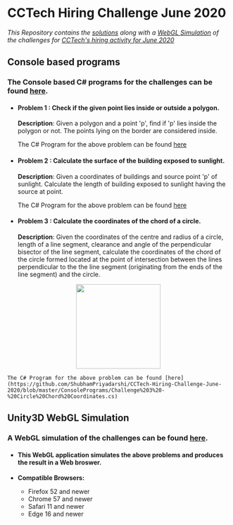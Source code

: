 # CCTech Hiring Challenge June 2020
_This Repository contains the [solutions](https://github.com/ShubhamPriyadarshi/CCTech-Hiring-Challenge-June-2020/tree/master/ConsolePrograms) along with a [WebGL Simulation](https://shubhampriyadarshi.github.io/CCTech.html) of the challenges for [CCTech's hiring activity for June 2020](https://github.com/cctech-labs/challenges/blob/master/2020/06/hiring/software_developer.md)_

## Console based programs 
### The Console based C# programs for the challenges can be found [here](https://github.com/ShubhamPriyadarshi/CCTech-Hiring-Challenge-June-2020/tree/master/ConsolePrograms).
-   #### Problem 1 : Check if the given point lies inside or outside a polygon.
    **Description**: Given a polygon and a point 'p', find if 'p' lies inside the polygon or not. The points lying on the border are considered inside.
  
    The C# Program for the above problem can be found [here](https://github.com/ShubhamPriyadarshi/CCTech-Hiring-Challenge-June-2020/blob/master/ConsolePrograms/Challenge%201%20-%20Point%20in%20Polygon.cs)
    
-   #### Problem 2 :  Calculate the surface of the building exposed to sunlight.
    **Description**: Given a coordinates of buildings and source point 'p' of sunlight. Calculate the length of building exposed to sunlight having the source at point.
    
    The C# Program for the above problem can be found [here](https://github.com/ShubhamPriyadarshi/CCTech-Hiring-Challenge-June-2020/blob/master/ConsolePrograms/Challenge%202%20-%20Sunlight%20Building.cs)
    
-   #### Problem 3 :  Calculate the coordinates of the chord of a circle.
    **Description**: Given the coordinates of the centre and radius of a circle, length of a line segment, clearance and angle of the perpendicular bisector of the line segment, calculate the coordinates of the chord of the circle formed located at the point of intersection between the lines perpendicular to the the line segment (originating from the ends of the line segment) and the circle.
    
   <p align="center">
   <img width="192" height="192" src="https://i.imgur.com/aCdumxr.png">
   </p>
    
    The C# Program for the above problem can be found [here](https://github.com/ShubhamPriyadarshi/CCTech-Hiring-Challenge-June-2020/blob/master/ConsolePrograms/Challenge%203%20-%20Circle%20Chord%20Coordinates.cs)
    
## Unity3D WebGL Simulation
### A WebGL simulation of the challenges can be found [here](https://shubhampriyadarshi.github.io/CCTech.html).
- #### This WebGL application simulates the above problems and produces the result in a Web broswer.
    
- **Compatible Browsers:**
   -  Firefox 52 and newer
   -  Chrome 57 and newer
   -  Safari 11 and newer
   -  Edge 16 and newer
   
